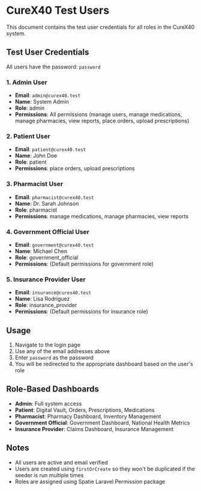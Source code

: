 # CureX40 Test Users

This document contains the test user credentials for all roles in the CureX40 system.

## Test User Credentials

All users have the password: `password`

### 1. Admin User
- **Email**: `admin@curex40.test`
- **Name**: System Admin
- **Role**: admin
- **Permissions**: All permissions (manage users, manage medications, manage pharmacies, view reports, place orders, upload prescriptions)

### 2. Patient User
- **Email**: `patient@curex40.test`
- **Name**: John Doe
- **Role**: patient
- **Permissions**: place orders, upload prescriptions

### 3. Pharmacist User
- **Email**: `pharmacist@curex40.test`
- **Name**: Dr. Sarah Johnson
- **Role**: pharmacist
- **Permissions**: manage medications, manage pharmacies, view reports

### 4. Government Official User
- **Email**: `government@curex40.test`
- **Name**: Michael Chen
- **Role**: government_official
- **Permissions**: (Default permissions for government role)

### 5. Insurance Provider User
- **Email**: `insurance@curex40.test`
- **Name**: Lisa Rodriguez
- **Role**: insurance_provider
- **Permissions**: (Default permissions for insurance role)

## Usage

1. Navigate to the login page
2. Use any of the email addresses above
3. Enter `password` as the password
4. You will be redirected to the appropriate dashboard based on the user's role

## Role-Based Dashboards

- **Admin**: Full system access
- **Patient**: Digital Vault, Orders, Prescriptions, Medications
- **Pharmacist**: Pharmacy Dashboard, Inventory Management
- **Government Official**: Government Dashboard, National Health Metrics
- **Insurance Provider**: Claims Dashboard, Insurance Management

## Notes

- All users are active and email verified
- Users are created using `firstOrCreate` so they won't be duplicated if the seeder is run multiple times
- Roles are assigned using Spatie Laravel Permission package
